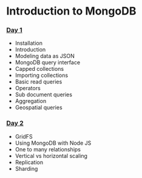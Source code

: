 # Introduction to MongoDB

### [Day 1](day_1/)

- Installation
- Introduction
- Modeling data as JSON
- MongoDB query interface
- Capped collections
- Importing collections
- Basic read queries
- Operators
- Sub document queries
- Aggregation
- Geospatial queries

### [Day 2](day_2/)

- GridFS
- Using MongoDB with Node JS
- One to many relationships
- Vertical vs horizontal scaling
- Replication
- Sharding